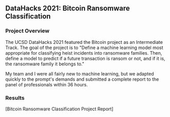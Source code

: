 ## DataHacks 2021: Bitcoin Ransomware Classification

### Project Overview
The UCSD DataHacks 2021 featured the Bitcoin project as an Intermediate Track. The goal of the project is to "Define a machine learning model most appropriate for classifying heist incidents into ransomware families. Then, define a model to predict if a future transaction is ransom or not, and if it is, the ransomware family it belongs to."

My team and I were all fairly new to machine learning, but we adapted quickly to the prompt's demands and submitted a complete report to the panel of professionals within 36 hours. 


### Results

[Bitcoin Ransomware Classification Project Report]

